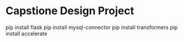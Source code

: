 ﻿# Capstione Design Project

pip install flask
pip install mysql-connector
pip install transformers
pip install accelerate
